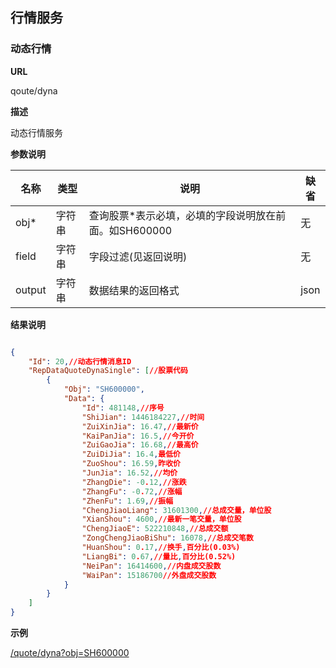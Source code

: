 
## 行情服务

### 动态行情

**URL**

qoute/dyna

**描述**

动态行情服务

**参数说明**

|名称|类型|说明|缺省|
| -------- | -------- | -------- | -------- |
|obj\*|字符串|查询股票\*表示必填，必填的字段说明放在前面。如SH600000|无|
|field|字符串|字段过滤(见返回说明)|无|
|output|字符串|数据结果的返回格式|json|

**结果说明**

```json

{
    "Id": 20,//动态行情消息ID
    "RepDataQuoteDynaSingle": [//股票代码
        {
            "Obj": "SH600000",
            "Data": {
                "Id": 481148,//序号
                "ShiJian": 1446184227,//时间
                "ZuiXinJia": 16.47,//最新价
                "KaiPanJia": 16.5,//今开价
                "ZuiGaoJia": 16.68,//最高价
                "ZuiDiJia": 16.4,最低价
                "ZuoShou": 16.59,昨收价
                "JunJia": 16.52,//均价
                "ZhangDie": -0.12,//涨跌
                "ZhangFu": -0.72,//涨幅
                "ZhenFu": 1.69,//振幅
                "ChengJiaoLiang": 31601300,//总成交量，单位股
                "XianShou": 4600,//最新一笔交量，单位股
                "ChengJiaoE": 522210848,//总成交额
                "ZongChengJiaoBiShu": 16078,//总成交笔数
                "HuanShou": 0.17,//换手,百分比(0.03%)
                "LiangBi": 0.67,//量比,百分比(0.52%)
                "NeiPan": 16414600,//内盘成交股数
                "WaiPan": 15186700//外盘成交股数
            }
        }
    ]
}

```

**示例**

[/quote/dyna?obj=SH600000]($APIHOST$/quote/dyna?obj=SH600000)
